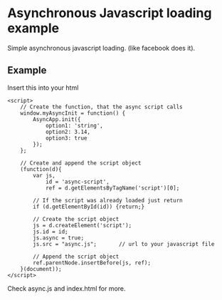 # Asynchronous Javascript loading example

Simple asynchronous javascript loading. (like facebook does it).

## Example

Insert this into your html

    <script>
        // Create the function, that the async script calls
        window.myAsyncInit = function() {
            AsyncApp.init({
                option1: 'string',
                option2: 3.14,
                option3: true
            });
        };

        // Create and append the script object
        (function(d){
            var js,
                id = 'async-script',
                ref = d.getElementsByTagName('script')[0];

            // If the script was already loaded just return
            if (d.getElementById(id)) {return;}

            // Create the script object
            js = d.createElement('script');
            js.id = id;
            js.async = true;
            js.src = "async.js";       // url to your javascript file

            // Append the script object
            ref.parentNode.insertBefore(js, ref);
        }(document));
    </script>

Check async.js and index.html for more.